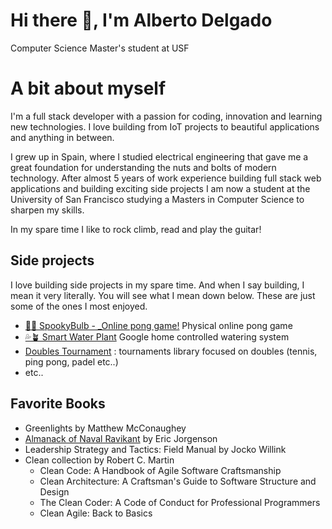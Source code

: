 # Hi there 👋, I'm Alberto Delgado
Computer Science Master's student at USF

# A bit about myself
I'm a full stack developer with a passion for coding, innovation and learning new technologies. I love building from IoT projects to beautiful applications and anything in between.

I grew up in Spain, where I studied electrical engineering that gave me a great foundation for understanding the nuts and bolts of modern technology. After almost 5 years of work experience building full stack web applications and building exciting side projects I am now a student at the University of San Francisco studying a Masters in Computer Science to sharpen my skills.

In my spare time I like to rock climb, read and play the guitar!


## Side projects
I love building side projects in my spare time. And when I say building, I mean it very literally. You will see what I mean down below. These are just some of the ones I most enjoyed. 

- [👻💡 SpookyBulb -  _Online pong game!](https://youtu.be/lD2I0SpdFXg) Physical online pong game
- [💦🪴 Smart Water Plant](https://youtu.be/VoK4wEUCnic) Google home controlled watering system
- [Doubles Tournament](https://github.com/turutupa/doubles-tournament) : tournaments library focused on doubles (tennis, ping pong, padel etc..)
- etc..

## Favorite Books
- Greenlights by Matthew McConaughey 
- [Almanack of Naval Ravikant](https://www.navalmanack.com/) by Eric Jorgenson
- Leadership Strategy and Tactics: Field Manual by Jocko Willink
- Clean collection by Robert C. Martin
  - Clean Code: A Handbook of Agile Software Craftsmanship
  - Clean Architecture: A Craftsman's Guide to Software Structure and Design
  - The Clean Coder: A Code of Conduct for Professional Programmers
  - Clean Agile: Back to Basics
